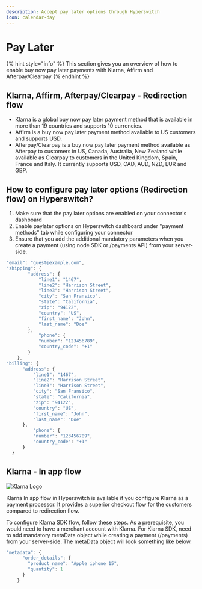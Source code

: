 ```yaml
---
description: Accept pay later options through Hyperswitch
icon: calendar-day
---
```


# Pay Later

{% hint style="info" %}
This section gives you an overview of how to enable buy now pay later payments with Klarna, Affirm and Afterpay/Clearpay
{% endhint %}

## Klarna, Affirm, Afterpay/Clearpay - Redirection flow

* Klarna is a global buy now pay later payment method that is available in more than 19 countries and supports 10 currencies.
* Affirm is a buy now pay later payment method available to US customers and supports USD.
* Afterpay/Clearpay is a buy now pay later payment method available as Afterpay to customers in US, Canada, Australia, New Zealand while available as Clearpay to customers in the United Kingdom, Spain, France and Italy. It currently supports USD, CAD, AUD, NZD, EUR and GBP.

## **How to configure pay later options (Redirection flow) on Hyperswitch?**

1. Make sure that the pay later options are enabled on your connector's dashboard
2. Enable paylater options on Hyperswitch dashboard under "payment methods" tab while configuring your connector
3. Ensure that you add the additional mandatory parameters when you create a payment (using node SDK or /payments API) from your server-side.

```js
"email": "guest@example.com",
"shipping": {
        "address": {
            "line1": "1467",
            "line2": "Harrison Street",
            "line3": "Harrison Street",
            "city": "San Fransico",
            "state": "California",
            "zip": "94122",
            "country": "US",
            "first_name": "John",
            "last_name": "Doe"
        },
            "phone": {
            "number": "123456789",
            "country_code": "+1"
        }
    },
"billing": {
      "address": {
          "line1": "1467",
          "line2": "Harrison Street",
          "line3": "Harrison Street",
          "city": "San Fransico",
          "state": "California",
          "zip": "94122",
          "country": "US",
          "first_name": "John",
          "last_name": "Doe"
      },
          "phone": {
          "number": "123456789",
          "country_code": "+1"
      }
  }
```

## Klarna - In app flow

![Klarna Logo](https://hyperswitch.io/icons/homePageIcons/logos/klarnaLogo.svg)

Klarna In app flow in Hyperswitch is available if you configure Klarna as a payment processor. It provides a superior checkout flow for the customers compared to redirection flow.

To configure Klarna SDK flow, follow these steps. As a prerequisite, you would need to have a merchant account with Klarna. For Klarna SDK, need to add mandatory metaData object while creating a payment (/payments) from your server-side. The metaData object will look something like below.

```js
"metadata": {
      "order_details": {
        "product_name": "Apple iphone 15",
        "quantity": 1
      }
    }
```
